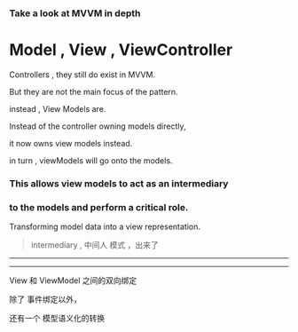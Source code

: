 
### Take a look at MVVM in depth


# Model , View , ViewController


Controllers , they still do exist in MVVM.


But they are not the main focus of the pattern.


instead , View Models are.



Instead of the controller owning models directly,

it now owns view models instead.

in turn , viewModels will go onto the models.


### This allows view models to act as an intermediary
### to the models and perform a critical role.
Transforming model data
into a view representation.



> intermediary , 中间人 模式 ，出来了


<hr>

<hr>




View 和 ViewModel 之间的双向绑定


除了 事件绑定以外，


还有一个 模型语义化的转换





















